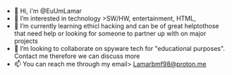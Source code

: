 - 👋 Hi, i'm @EuUmLamar
- 👀 I’m interested in technology >SW/HW, entertainment, HTML, 
- 🌱 I’m currently learning ethicl hacking and can be of great helptothose that need help or looking for someone to partner up with on major projects
- 💞️ I’m looking to collaborate on spyware tech for "educational purposes". Contact me therefore we can discuss more
- 📫 You can reach me through my email> Lamarbmf98@proton.me

<!---
EuUmLamar/EuUmLamar is a ✨ special ✨ repository because its `README.md` (this file) appears on your GitHub profile.
You can click the Preview link to take a look at your changes.
--->
